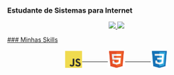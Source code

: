### Estudante de Sistemas para Internet


<div align="center">
  <p align="center">
  <a href="https://github.com/DAST-87">
  <img height="180em" src="https://github-readme-stats.vercel.app/api?username=DAST-87&show_icons=true&theme=dracula&include_all_commits=true&count_private=true"/>
  <img height="180em" src="https://github-readme-stats.vercel.app/api/top-langs/?username=DAST-87&layout=compact&langs_count=7&theme=dracula"/>
    </p>  
</div>
### Minhas Skills
  
<div align="center" style="display: inline_block"><br>
  <img align="center" alt="Davisson-Js" height="40" width="40" src="https://raw.githubusercontent.com/devicons/devicon/master/icons/javascript/javascript-original.svg">
    &nbsp;&nbsp;&nbsp;&nbsp;&nbsp;&nbsp;&nbsp;&nbsp;&nbsp;&nbsp;&nbsp;&nbsp;&nbsp;
  <img align="center" alt="Davisson-HTML" height="40" width="40" src="https://raw.githubusercontent.com/devicons/devicon/master/icons/html5/html5-original.svg">
    &nbsp;&nbsp;&nbsp;&nbsp;&nbsp;&nbsp;&nbsp;&nbsp;&nbsp;&nbsp;&nbsp;&nbsp;&nbsp;
  <img align="center" alt="Davisson-CSS" height="40" width="40" src="https://raw.githubusercontent.com/devicons/devicon/master/icons/css3/css3-original.svg">

</div>

